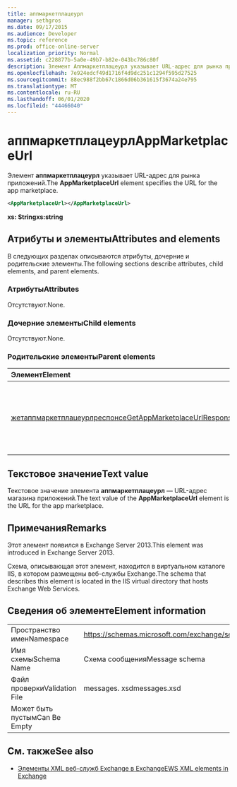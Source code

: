 ```yaml
---
title: аппмаркетплацеурл
manager: sethgros
ms.date: 09/17/2015
ms.audience: Developer
ms.topic: reference
ms.prod: office-online-server
localization_priority: Normal
ms.assetid: c228877b-5a0e-49b7-b82e-043bc786c80f
description: Элемент Аппмаркетплацеурл указывает URL-адрес для рынка приложений.
ms.openlocfilehash: 7e924edcf49d1716f4d9dc251c1294f595d27525
ms.sourcegitcommit: 88ec988f2bb67c1866d06b361615f3674a24e795
ms.translationtype: MT
ms.contentlocale: ru-RU
ms.lasthandoff: 06/01/2020
ms.locfileid: "44466040"
---
```

# <a name="appmarketplaceurl"></a><span data-ttu-id="51298-103">аппмаркетплацеурл</span><span class="sxs-lookup"><span data-stu-id="51298-103">AppMarketplaceUrl</span></span>

<span data-ttu-id="51298-104">Элемент **аппмаркетплацеурл** указывает URL-адрес для рынка приложений.</span><span class="sxs-lookup"><span data-stu-id="51298-104">The **AppMarketplaceUrl** element specifies the URL for the app marketplace.</span></span> 
  
```XML
<AppMarketplaceUrl></AppMarketplaceUrl>
```

 <span data-ttu-id="51298-105">**xs: String**</span><span class="sxs-lookup"><span data-stu-id="51298-105">**xs:string**</span></span>
## <a name="attributes-and-elements"></a><span data-ttu-id="51298-106">Атрибуты и элементы</span><span class="sxs-lookup"><span data-stu-id="51298-106">Attributes and elements</span></span>

<span data-ttu-id="51298-107">В следующих разделах описываются атрибуты, дочерние и родительские элементы.</span><span class="sxs-lookup"><span data-stu-id="51298-107">The following sections describe attributes, child elements, and parent elements.</span></span>
  
### <a name="attributes"></a><span data-ttu-id="51298-108">Атрибуты</span><span class="sxs-lookup"><span data-stu-id="51298-108">Attributes</span></span>

<span data-ttu-id="51298-109">Отсутствуют.</span><span class="sxs-lookup"><span data-stu-id="51298-109">None.</span></span>
  
### <a name="child-elements"></a><span data-ttu-id="51298-110">Дочерние элементы</span><span class="sxs-lookup"><span data-stu-id="51298-110">Child elements</span></span>

<span data-ttu-id="51298-111">Отсутствуют.</span><span class="sxs-lookup"><span data-stu-id="51298-111">None.</span></span>
  
### <a name="parent-elements"></a><span data-ttu-id="51298-112">Родительские элементы</span><span class="sxs-lookup"><span data-stu-id="51298-112">Parent elements</span></span>

|<span data-ttu-id="51298-113">**Элемент**</span><span class="sxs-lookup"><span data-stu-id="51298-113">**Element**</span></span>|<span data-ttu-id="51298-114">**Описание**</span><span class="sxs-lookup"><span data-stu-id="51298-114">**Description**</span></span>|
|:-----|:-----|
|[<span data-ttu-id="51298-115">жетаппмаркетплацеурлреспонсе</span><span class="sxs-lookup"><span data-stu-id="51298-115">GetAppMarketplaceUrlResponse</span></span>](getappmarketplaceurlresponse.md) <br/> |<span data-ttu-id="51298-116">Задает ответное сообщение для запроса **GetAppMarketplaceUrl** .</span><span class="sxs-lookup"><span data-stu-id="51298-116">Specifies the response message for a **GetAppMarketplaceUrl** request.</span></span>  <br/> |
   
## <a name="text-value"></a><span data-ttu-id="51298-117">Текстовое значение</span><span class="sxs-lookup"><span data-stu-id="51298-117">Text value</span></span>

<span data-ttu-id="51298-118">Текстовое значение элемента **аппмаркетплацеурл** — URL-адрес магазина приложений.</span><span class="sxs-lookup"><span data-stu-id="51298-118">The text value of the **AppMarketplaceUrl** element is the URL for the app marketplace.</span></span> 
  
## <a name="remarks"></a><span data-ttu-id="51298-119">Примечания</span><span class="sxs-lookup"><span data-stu-id="51298-119">Remarks</span></span>

<span data-ttu-id="51298-120">Этот элемент появился в Exchange Server 2013.</span><span class="sxs-lookup"><span data-stu-id="51298-120">This element was introduced in Exchange Server 2013.</span></span>
  
<span data-ttu-id="51298-121">Схема, описывающая этот элемент, находится в виртуальном каталоге IIS, в котором размещены веб-службы Exchange.</span><span class="sxs-lookup"><span data-stu-id="51298-121">The schema that describes this element is located in the IIS virtual directory that hosts Exchange Web Services.</span></span>
  
## <a name="element-information"></a><span data-ttu-id="51298-122">Сведения об элементе</span><span class="sxs-lookup"><span data-stu-id="51298-122">Element information</span></span>

|||
|:-----|:-----|
|<span data-ttu-id="51298-123">Пространство имен</span><span class="sxs-lookup"><span data-stu-id="51298-123">Namespace</span></span>  <br/> |https://schemas.microsoft.com/exchange/services/2006/messages  <br/> |
|<span data-ttu-id="51298-124">Имя схемы</span><span class="sxs-lookup"><span data-stu-id="51298-124">Schema Name</span></span>  <br/> |<span data-ttu-id="51298-125">Схема сообщения</span><span class="sxs-lookup"><span data-stu-id="51298-125">Message schema</span></span>  <br/> |
|<span data-ttu-id="51298-126">Файл проверки</span><span class="sxs-lookup"><span data-stu-id="51298-126">Validation File</span></span>  <br/> |<span data-ttu-id="51298-127">messages. xsd</span><span class="sxs-lookup"><span data-stu-id="51298-127">messages.xsd</span></span>  <br/> |
|<span data-ttu-id="51298-128">Может быть пустым</span><span class="sxs-lookup"><span data-stu-id="51298-128">Can Be Empty</span></span>  <br/> ||
   
## <a name="see-also"></a><span data-ttu-id="51298-129">См. также</span><span class="sxs-lookup"><span data-stu-id="51298-129">See also</span></span>

- [<span data-ttu-id="51298-130">Элементы XML веб-служб Exchange в Exchange</span><span class="sxs-lookup"><span data-stu-id="51298-130">EWS XML elements in Exchange</span></span>](ews-xml-elements-in-exchange.md)

